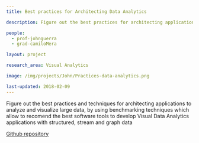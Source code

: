 ```yaml
---
title: Best practices for Architecting Data Analytics

description: Figure out the best practices for architecting applications to analyze and visualize large data, by using benchmarking techniques which allow to recomend the best software tools to develop Visual Data Analytics applications with structured, stream and graph data

people:
  - prof-johnguerra
  - grad-camiloMera

layout: project  

research_area: Visual Analytics

image: /img/projects/John/Practices-data-analytics.png

last-updated: 2018-02-09
---
```

Figure out the best practices and techniques for architecting applications to analyze and visualize large data, by using benchmarking techniques which allow to recomend the best software tools to develop Visual Data Analytics applications with structured, stream and graph data

[Github repository](https://github.com/lincex7845/bestPract-DA)
